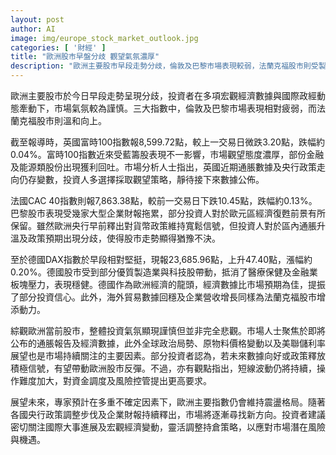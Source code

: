 ```yaml
---
layout: post
author: AI
image: img/europe_stock_market_outlook.jpg
categories: [ '財經' ]
title: "歐洲股市早盤分歧 觀望氣氛濃厚"
description: "歐洲主要股市早段走勢分歧，倫敦及巴黎市場表現較弱，法蘭克福股市則受製造業與科技股帶動小幅上揚。投資人聚焦於通脹數據、央行政策及全球政經局勢，整體氛圍謹慎，市場短線波動仍大，需靈活應對風險與機會。"
---
```

歐洲主要股市於今日早段走勢呈現分歧，投資者在多項宏觀經濟數據與國際政經動態牽動下，市場氣氛較為謹慎。三大指數中，倫敦及巴黎市場表現相對疲弱，而法蘭克福股市則溫和向上。

截至報導時，英國富時100指數報8,599.72點，較上一交易日微跌3.20點，跌幅約0.04%。富時100指數近來受藍籌股表現不一影響，市場觀望態度濃厚，部份金融及能源類股份出現獲利回吐。市場分析人士指出，英國近期通脹數據及央行政策走向仍存變數，投資人多選擇採取觀望策略，靜待接下來數據公佈。

法國CAC 40指數則報7,863.38點，較前一交易日下跌10.45點，跌幅約0.13%。巴黎股市表現受幾家大型企業財報拖累，部分投資人對於歐元區經濟復甦前景有所保留。雖然歐洲央行早前釋出對貨幣政策維持寬鬆信號，但投資人對於區內通脹升溫及政策預期出現分歧，使得股市走勢顯得猶豫不決。

至於德國DAX指數於早段相對堅挺，現報23,685.96點，上升47.40點，漲幅約0.20%。德國股市受到部分優質製造業與科技股帶動，抵消了醫療保健及金融業板塊壓力，表現穩健。德國作為歐洲經濟的龍頭，經濟數據比市場預期為佳，提振了部分投資信心。此外，海外貿易數據回穩及企業營收增長同樣為法蘭克福股市增添動力。

綜觀歐洲當前股市，整體投資氣氛顯現謹慎但並非完全悲觀。市場人士聚焦於即將公布的通脹報告及經濟數據，此外全球政治局勢、原物料價格變動以及美聯儲利率展望也是市場持續關注的主要因素。部分投資者認為，若未來數據向好或政策釋放積極信號，有望帶動歐洲股市反彈。不過，亦有觀點指出，短線波動仍將持續，操作難度加大，對資金調度及風險控管提出更高要求。

展望未來，專家預計在多重不確定因素下，歐洲主要指數仍會維持震盪格局。隨著各國央行政策調整步伐及企業財報持續釋出，市場將逐漸尋找新方向。投資者建議密切關注國際大事進展及宏觀經濟變動，靈活調整持倉策略，以應對市場潛在風險與機遇。